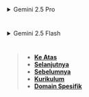 <details>
<summary>Gemini 2.5 Pro</summary>

</details>

#

<details>
<summary>Gemini 2.5 Flash</summary>

# **LEVEL 2: STRING LIBRARY FUNCTIONS**

Bagian ini kita akan mendalami fungsi-fungsi bawaan yang disediakan oleh pustaka `string` di Lua. Fungsi-fungsi ini sangat kuat dan sering digunakan untuk memanipulasi string. Pustaka `string` di Lua menyediakan banyak fungsi yang berguna untuk berbagai operasi pada string. Fungsi-fungsi ini adalah bagian dari standar Lua dan sangat penting untuk dikuasai.

### **2.1 Basic String Functions**

Bagian ini mencakup fungsi-fungsi string yang paling sering digunakan untuk manipulasi dasar seperti mendapatkan panjang, memotong, mengubah huruf, dan lainnya.

- `string.len()` vs length operator

  Kita sudah membahas ini sedikit di Level 1.3, tetapi mari kita perdalam. Baik operator panjang (`#`) maupun `string.len()` digunakan untuk mendapatkan panjang sebuah string.

  - **`string.len(s)`**: Fungsi ini mengembalikan panjang (jumlah byte) dari string `s`.

    - **Sintaks Dasar**: `string.len(myString)`
    - **Contoh Kode**:
      ```lua
      local teks = "Lua Programming"
      local panjang = string.len(teks)
      print("Panjang string dengan string.len():", panjang)
      -- Output: Panjang string dengan string.len(): 15
      ```
      - **Penjelasan per Sintaksis**:
        - `string.len(teks)`: Memanggil fungsi `len` dari pustaka `string` dengan `teks` sebagai argumen. Fungsi ini mengembalikan jumlah byte dalam string `teks`.

  - **Operator Panjang (`#s`)**: Operator ini juga mengembalikan panjang (jumlah byte) dari string `s`. Ini adalah cara yang lebih ringkas dan seringkali disukai di kalangan pengembang Lua.

    - **Sintaks Dasar**: `#myString`
    - **Contoh Kode**:
      ```lua
      local kalimat = "Belajar Lua itu asyik!"
      local panjang_kalimat = #kalimat
      print("Panjang string dengan #:", panjang_kalimat)
      -- Output: Panjang string dengan #: 22
      ```
      - **Penjelasan per Sintaksis**:
        - `#kalimat`: Operator `#` diterapkan langsung pada variabel `kalimat` untuk mendapatkan jumlah byte dalam string tersebut.

  - **Perbedaan dan Pertimbangan**:

    - Secara fungsional, keduanya melakukan hal yang sama untuk string ASCII standar.
    - Operator `#` lebih ringkas dan sering digunakan secara idiomatik di Lua.
    - Untuk string yang mengandung karakter Unicode (misalnya, `你好世界`), keduanya akan mengembalikan jumlah _byte_, bukan jumlah karakter visual. Jika Anda membutuhkan jumlah karakter visual untuk string UTF-8, Anda akan menggunakan `utf8.len()` (dibahas di Level 5).

  - **Sumber Terverifikasi**: Programming in Lua Chapter 21, Lua 5.4 Reference Manual Section 3.4.6.

- `string.sub()` dengan positive/negative indices

  Fungsi `string.sub()` digunakan untuk mengekstrak (mendapatkan sub-bagian dari) sebuah string. Anda dapat menentukan posisi awal dan akhir sub-string yang ingin Anda ambil.

  - **Terminologi**:
    - **Sub-string**: Bagian dari string yang lebih besar.
    - **Indeks (Index)**: Posisi karakter dalam string. Di Lua, string diindeks mulai dari 1 (karakter pertama).
  - **Sintaks Dasar**: `string.sub(s, i [, j])`

    - `s`: String asli tempat Anda ingin mengekstrak sub-string.
    - `i`: Indeks awal sub-string.
    - `j` (opsional): Indeks akhir sub-string. Jika dihilangkan, sub-string akan diambil sampai akhir string `s`.

  - **Penggunaan Indeks Positif**: Indeks dihitung dari awal string, dimulai dari 1.

    - **Contoh Kode**:

      ```lua
      local kata = "Programming"

      local bagian1 = string.sub(kata, 1, 4)
      -- Ambil dari indeks 1 (P) sampai indeks 4 (g)
      print("string.sub(kata, 1, 4):", bagian1)
      -- Output: string.sub(kata, 1, 4): Prog

      local bagian2 = string.sub(kata, 5, 7)
      -- Ambil dari indeks 5 (r) sampai indeks 7 (a)
      print("string.sub(kata, 5, 7):", bagian2)
      -- Output: string.sub(kata, 5, 7): ram

      local bagian3 = string.sub(kata, 8)
      -- Ambil dari indeks 8 (m) sampai akhir string
      print("string.sub(kata, 8):", bagian3)
      -- Output: string.sub(kata, 8): ming

      local bagian4 = string.sub(kata, 1, #kata)
      -- Ambil seluruh string (dari awal sampai akhir)
      print("string.sub(kata, 1, #kata):", bagian4)
      -- Output: string.sub(kata, 1, #kata): Programming
      ```

      - **Penjelasan per Sintaksis**:
        - `string.sub(kata, 1, 4)`: Memanggil `string.sub` pada string `kata`. Argumen `1` adalah indeks awal (karakter pertama), dan `4` adalah indeks akhir (karakter keempat). Ini mengembalikan sub-string dari karakter ke-1 hingga ke-4.
        - `string.sub(kata, 5, 7)`: Mengembalikan sub-string dari karakter ke-5 hingga ke-7.
        - `string.sub(kata, 8)`: Jika argumen ketiga (`j`) dihilangkan, `string.sub` akan mengekstrak sub-string mulai dari indeks `i` hingga akhir string.
        - `string.sub(kata, 1, #kata)`: Ini adalah cara untuk mengekstrak seluruh string, dari indeks pertama hingga indeks terakhir (yang didapatkan dengan `#kata`).

  - **Penggunaan Indeks Negatif**: Indeks dihitung dari akhir string.

    - `-1` adalah karakter terakhir.
    - `-2` adalah karakter kedua terakhir, dan seterusnya.
    - **Contoh Kode**:

      ```lua
      local alamat = "jakarta@example.com"

      local domain = string.sub(alamat, -11)
      -- Ambil dari indeks -11 (karakter ke-11 dari belakang, yaitu 'e') sampai akhir.
      print("Domain:", domain)
      -- Output: Domain: example.com

      local ekstensi = string.sub(alamat, -3)
      -- Ambil dari indeks -3 (karakter ke-3 dari belakang, yaitu 'c') sampai akhir.
      print("Ekstensi:", ekstensi)
      -- Output: Ekstensi: com

      local username = string.sub(alamat, 1, -13)
      -- Ambil dari indeks 1 sampai indeks -13 (karakter ke-13 dari belakang, yaitu 'a')
      print("Username:", username)
      -- Output: Username: jakarta
      ```

      - **Penjelasan per Sintaksis**:
        - `string.sub(alamat, -11)`: Menggunakan indeks negatif. `string.sub` akan mulai menghitung dari akhir string. `-11` berarti karakter ke-11 dari belakang. Karena argumen ketiga dihilangkan, string diambil hingga akhir.
        - `string.sub(alamat, -3)`: Mengambil 3 karakter terakhir dari string.
        - `string.sub(alamat, 1, -13)`: Mengambil dari indeks 1 hingga karakter ke-13 dari belakang.

  - **Penting**: Jika `i` lebih besar dari `j` (atau `j` tidak ada dan `i` lebih besar dari panjang string), `string.sub` akan mengembalikan string kosong `""`.
  - **Sumber Terverifikasi**: Programming in Lua Chapter 21, Lua 5.4 Reference Manual Section 6.4.

- `string.upper()`, `string.lower()`

  Fungsi-fungsi ini digunakan untuk mengubah huruf dalam sebuah string menjadi huruf kapital (huruf besar) atau huruf kecil.

  - **`string.upper(s)`**: Mengembalikan salinan string `s` di mana semua huruf kecil diubah menjadi huruf besar.

    - **Sintaks Dasar**: `string.upper(myString)`
    - **Contoh Kode**:
      ```lua
      local teks_asli = "halo dunia LUA!"
      local teks_upper = string.upper(teks_asli)
      print("string.upper():", teks_upper)
      -- Output: string.upper(): HALO DUNIA LUA!
      ```
      - **Penjelasan per Sintaksis**:
        - `string.upper(teks_asli)`: Mengambil string `teks_asli` dan mengembalikan versi baru dari string tersebut di mana semua huruf kecil telah dikonversi menjadi huruf besar.

  - **`string.lower(s)`**: Mengembalikan salinan string `s` di mana semua huruf besar diubah menjadi huruf kecil.

    - **Sintaks Dasar**: `string.lower(myString)`
    - **Contoh Kode**:
      ```lua
      local teks_campur = "Lua Adalah HEBAT!"
      local teks_lower = string.lower(teks_campur)
      print("string.lower():", teks_lower)
      -- Output: string.lower(): lua adalah hebat!
      ```
      - **Penjelasan per Sintaksis**:
        - `string.lower(teks_campur)`: Mengambil string `teks_campur` dan mengembalikan versi baru dari string tersebut di mana semua huruf besar telah dikonversi menjadi huruf kecil.

  - **Penting**: Fungsi-fungsi ini hanya memengaruhi karakter alfabet dasar (A-Z, a-z). Untuk penanganan kasus yang lebih kompleks dengan karakter Unicode, Anda perlu menggunakan pustaka `utf8` (dibahas di Level 5).
  - **Sumber Terverifikasi**: Programming in Lua Chapter 21, Lua 5.4 Reference Manual Section 6.4.

- `string.reverse()`

  Fungsi ini digunakan untuk membalik urutan karakter dalam sebuah string.

  - **Sintaks Dasar**: `string.reverse(s)`
    - `s`: String yang ingin Anda balik.
  - **Contoh Kode**:

    ```lua
    local kata_asli = "madam"
    local kata_balik = string.reverse(kata_asli)
    print("Asli:", kata_asli)
    print("Dibalik:", kata_balik)
    -- Output:
    -- Asli: madam
    -- Dibalik: madam (ini palindrom!)

    local pesan_rahasia = "esrever siht daer"
    local pesan_terbaca = string.reverse(pesan_rahasia)
    print("Pesan Rahasia:", pesan_rahasia)
    print("Pesan Terbaca:", pesan_terbaca)
    -- Output:
    -- Pesan Rahasia: esrever siht daer
    -- Pesan Terbaca: read this reverse
    ```

    - **Penjelasan per Sintaksis**:
      - `string.reverse(kata_asli)`: Mengambil string `kata_asli` dan mengembalikan string baru dengan urutan karakter yang terbalik.
      - `string.reverse(pesan_rahasia)`: Mengambil string `pesan_rahasia` dan mengembalikan string baru yang merupakan kebalikannya.

  - **Penting**: Seperti `string.len()`, `string.reverse()` juga beroperasi pada _byte_, bukan karakter Unicode. Membalik string Unicode dengan `string.reverse()` dapat menghasilkan karakter yang rusak jika karakter tersebut terdiri dari beberapa byte.
  - **Sumber Terverifikasi**: Lua 5.4 Reference Manual Section 6.4.

- `string.rep()` untuk repetition

  Fungsi `string.rep()` digunakan untuk mengulang sebuah string sejumlah kali yang ditentukan. Ini sangat berguna untuk membuat garis pemisah, mengisi string dengan karakter tertentu, atau membuat pola berulang.

  - **Terminologi**:
    - **Repetition (Pengulangan)**: Tindakan mengulang suatu string beberapa kali.
  - **Sintaks Dasar**: `string.rep(s, n [, sep])`

    - `s`: String yang ingin diulang.
    - `n`: Jumlah kali string `s` akan diulang. Harus berupa angka non-negatif.
    - `sep` (opsional): String pemisah yang akan disisipkan di antara setiap pengulangan `s`. Jika dihilangkan, tidak ada pemisah.

  - **Contoh Kode**:

    ```lua
    local garis_pemisah = string.rep("-", 20)
    -- Ulangi string "-" sebanyak 20 kali.
    print("Garis Pemisah:", garis_pemisah)
    -- Output: Garis Pemisah: --------------------

    local bintang_ulang = string.rep("* ", 5)
    -- Ulangi string "* " sebanyak 5 kali.
    print("Bintang Ulang:", bintang_ulang)
    -- Output: Bintang Ulang: * * * * * local daftar_item = string.rep("Item", 3, ", ")
    -- Ulangi string "Item" sebanyak 3 kali, dengan ", " sebagai pemisah.
    print("Daftar Item:", daftar_item)
    -- Output: Daftar Item: Item, Item, Item

    local kosong = string.rep("X", 0)
    -- Mengulang 0 kali menghasilkan string kosong.
    print("Kosong:", kosong)
    -- Output: Kosong:
    ```

    - **Penjelasan per Sintaksis**:
      - `string.rep("-", 20)`: Mengulang string literal `"-"` sebanyak 20 kali. Tidak ada pemisah yang ditentukan.
      - `string.rep("* ", 5)`: Mengulang string literal `"* "` (dengan spasi di akhir) sebanyak 5 kali.
      - `string.rep("Item", 3, ", ")`: Mengulang string `"Item"` sebanyak 3 kali, dan di antara setiap pengulangan, menyisipkan string pemisah `", "`.

  - **Sumber Terverifikasi**: Programming in Lua Chapter 21, Lua 5.4 Reference Manual Section 6.4.

- `string.char()` dan `string.byte()`

  Fungsi-fungsi ini adalah kebalikan satu sama lain:

  - `string.char()` mengkonversi angka (kode numerik) menjadi karakter.
  - `string.byte()` mengkonversi karakter menjadi angka (kode numeriknya).

  Fungsi-fungsi ini beroperasi pada nilai byte. Untuk karakter ASCII, ini sesuai dengan nilai ASCII-nya.

  - **`string.char(n1, n2, ...)`**: Mengembalikan string yang dibuat dari satu atau lebih kode karakter (angka) yang diberikan. Setiap angka harus dalam rentang 0-255 (untuk representasi byte tunggal).

    - **Sintaks Dasar**: `string.char(number1, number2, ...)`
    - **Contoh Kode**:

      ```lua
      local huruf_a = string.char(97)
      -- 97 adalah kode ASCII untuk 'a'
      print("string.char(97):", huruf_a)
      -- Output: string.char(97): a

      local kata_halo = string.char(72, 97, 108, 111)
      -- 72='H', 97='a', 108='l', 111='o'
      print("string.char(72, 97, 108, 111):", kata_halo)
      -- Output: string.char(72, 97, 108, 111): Halo

      local smiley = string.char(9786) -- Ini akan menghasilkan karakter yang berbeda tergantung pada encoding terminal
      -- Untuk Unicode, ini lebih kompleks. Lua 5.3+ memiliki utf8.char().
      -- Karakter Unicode membutuhkan lebih dari satu byte untuk representasi UTF-8.
      -- Contoh karakter 😃 (U+1F603) membutuhkan 4 byte dalam UTF-8.
      -- string.char() hanya bekerja untuk byte tunggal (0-255).
      ```

      - **Penjelasan per Sintaksis**:
        - `string.char(97)`: Mengkonversi nilai numerik `97` (kode ASCII untuk 'a') menjadi karakter yang sesuai.
        - `string.char(72, 97, 108, 111)`: Mengkonversi serangkaian nilai numerik menjadi karakter yang sesuai dan menggabungkannya menjadi satu string.

  - **`string.byte(s [, i [, j]])`**: Mengembalikan kode numerik (nilai byte) dari karakter-karakter dalam string `s`.

    - `s`: String sumber.
    - `i` (opsional): Indeks awal. Defaultnya 1.
    - `j` (opsional): Indeks akhir. Defaultnya `i` (hanya mengembalikan satu byte).
    - **Sintaks Dasar**: `string.byte(myString, startIndex, endIndex)`
    - **Contoh Kode**:

      ```lua
      local karakter = "X"
      local kode_x = string.byte(karakter)
      print("string.byte(\"X\"): ", kode_x)
      -- Output: string.byte("X"):  88

      local kata_test = "TEST"
      local kode_t, kode_e, kode_s, kode_t2 = string.byte(kata_test, 1, 4)
      -- Mengembalikan beberapa nilai yang bisa disimpan di beberapa variabel.
      print("Kode 'T':", kode_t, "Kode 'E':", kode_e, "Kode 'S':", kode_s, "Kode 'T2':", kode_t2)
      -- Output: Kode 'T': 84  Kode 'E': 69  Kode 'S': 83  Kode 'T2': 84

      local kalimat_lengkap = "Hello"
      for i = 1, #kalimat_lengkap do
          io.write(string.byte(kalimat_lengkap, i), " ")
      end
      print() -- Baris baru
      -- Output: 72 101 108 108 111
      ```

      - **Penjelasan per Sintaksis**:
        - `string.byte(karakter)`: Mengambil string `karakter` dan mengembalikan kode ASCII (nilai byte) dari karakter pertamanya.
        - `string.byte(kata_test, 1, 4)`: Mengambil string `kata_test` dan mengembalikan kode ASCII dari setiap karakter dari indeks 1 hingga 4. Fungsi ini dapat mengembalikan beberapa nilai sekaligus.
        - `for i = 1, #kalimat_lengkap do ... end`: Sebuah loop yang berjalan dari indeks 1 hingga panjang string `kalimat_lengkap`.
        - `io.write(string.byte(kalimat_lengkap, i), " ")`: Di setiap iterasi, ini mengambil kode byte dari karakter pada indeks `i` dalam `kalimat_lengkap` dan mencetaknya ke konsol, diikuti dengan spasi. `io.write` digunakan untuk mencetak tanpa menambahkan baris baru otomatis seperti `print`.

  - **Penting (Unicode/UTF-8)**: Seperti yang disebutkan, `string.char()` dan `string.byte()` beroperasi pada byte tunggal. Untuk menangani karakter Unicode yang mungkin terdiri dari beberapa byte dalam pengodean UTF-8, Anda harus menggunakan fungsi-fungsi dari pustaka `utf8` yang diperkenalkan di Lua 5.3+ (misalnya `utf8.char()` dan `utf8.codepoint()`). Ini akan dibahas lebih lanjut di Level 5.
  - **Sumber Terverifikasi**: Programming in Lua Chapter 21, Lua 5.4 Reference Manual Section 6.4.

---

Ini adalah akhir dari pembahasan **LEVEL 2.1: Basic String Functions**. Anda telah belajar tentang `string.len()`, `string.sub()`, `string.upper()`, `string.lower()`, `string.rep()`, serta `string.char()` dan `string.byte()`. Pahami dengan baik cara kerja indeks positif dan negatif pada `string.sub()`, serta implikasi pada karakter multi-byte untuk `string.len()`, `string.reverse()`, `string.char()`, dan `string.byte()`.

### **2.2 String Search Functions**

Bagian ini akan membahas fungsi-fungsi penting untuk mencari sub-string, menemukan posisi, dan bekerja dengan pola di dalam string.

- `string.find()`: Basic usage and boolean flag `plain`

  Fungsi `string.find()` digunakan untuk mencari kemunculan pertama (atau pertama dari pola) sebuah sub-string di dalam string lain. Fungsi ini sangat serbaguna karena juga mendukung _Lua Patterns_ (pola khusus Lua, bukan _regular expressions_ penuh seperti di bahasa lain) yang akan dibahas lebih lanjut di Level 3.

  - **Sintaks Dasar**: `string.find(s, pattern [, init [, plain]])`

    - `s`: String tempat pencarian akan dilakukan.
    - `pattern`: String yang ingin dicari, atau pola Lua yang ingin dicocokkan.
    - `init` (opsional): Indeks di mana pencarian dimulai. Defaultnya 1. Bisa negatif (dihitung dari akhir string).
    - `plain` (opsional): Sebuah nilai boolean (`true` atau `false`). Jika `true`, `pattern` akan diperlakukan sebagai string literal biasa, dan semua karakter khusus pola akan diabaikan. Defaultnya `false`.

  - **Return Values**:

    - Jika ditemukan: Mengembalikan dua nilai: indeks awal kemunculan pola, dan indeks akhir kemunculan pola.
    - Jika tidak ditemukan: Mengembalikan `nil`.

  - **Pencarian Dasar (tanpa pola khusus)**:

    - **Contoh Kode**:

      ```lua
      local kalimat = "Belajar pemrograman Lua itu menyenangkan."

      -- Mencari sub-string "Lua"
      local awal, akhir = string.find(kalimat, "Lua")
      print("Posisi 'Lua':", awal, akhir)
      -- Output: Posisi 'Lua': 19  21 (karena 'L' di indeks 19, 'a' di indeks 21)

      -- Mencari sub-string yang tidak ada
      local awal_tidak_ada, akhir_tidak_ada = string.find(kalimat, "Python")
      print("Posisi 'Python':", awal_tidak_ada, akhir_tidak_ada)
      -- Output: Posisi 'Python': nil  nil

      -- Mencari dengan startIndex (init)
      local awal_lagi, akhir_lagi = string.find(kalimat, "menyenangkan", 20)
      -- Mulai pencarian dari indeks 20
      print("Posisi 'menyenangkan' dari indeks 20:", awal_lagi, akhir_lagi)
      -- Output: Posisi 'menyenangkan' dari indeks 20: 27  38
      ```

      - **Penjelasan per Sintaksis**:
        - `string.find(kalimat, "Lua")`: Memanggil `string.find` pada string `kalimat` untuk mencari string `"Lua"`. Mengembalikan dua nilai: indeks awal (`awal`) dan indeks akhir (`akhir`) dari kemunculan pertama.
        - `string.find(kalimat, "Python")`: Mencari `"Python"`. Karena tidak ditemukan, `string.find` mengembalikan `nil` untuk kedua nilai.
        - `string.find(kalimat, "menyenangkan", 20)`: Pencarian dimulai dari indeks ke-20 dari `kalimat`. Ini berguna jika Anda tahu sub-string mungkin muncul lebih dari sekali dan Anda ingin menemukan kemunculan berikutnya.

  - **Menggunakan `plain` flag**:
    Ketika `plain` diatur ke `true`, `string.find()` akan memperlakukan `pattern` sebagai string literal, mengabaikan semua karakter khusus pola. Ini penting jika Anda mencari string yang secara kebetulan mengandung karakter khusus pola (misalnya `.` atau `*`).

    - **Contoh Kode**:

      ```lua
      local alamat_file = "dokumen.txt"

      -- Tanpa plain flag (ini akan memperlakukan '.' sebagai karakter khusus pola)
      local a1, e1 = string.find(alamat_file, ".txt")
      print("Find '.txt' (tanpa plain):", a1, e1)
      -- Output: Find '.txt' (tanpa plain): 1  7
      -- Mengapa 1? Karena '.' di pola berarti 'cocokkan karakter apapun'.
      -- Jadi, '.txt' cocok dengan "dokumen" (karakter apapun) + "txt".

      -- Dengan plain flag
      local a2, e2 = string.find(alamat_file, ".txt", 1, true)
      print("Find '.txt' (dengan plain):", a2, e2)
      -- Output: Find '.txt' (dengan plain): 8  11 (posisi 'd' dari '.txt' asli)
      -- 'd' dari 'dokumen' ada di indeks 1.
      -- '.' ada di indeks 8.
      ```

      - **Penjelasan per Sintaksis**:
        - `string.find(alamat_file, ".txt")`: Karena `plain` diatur ke default (`false`), `.` dalam pola `".txt"` diperlakukan sebagai karakter khusus yang berarti "cocokkan karakter apapun". Jadi, pola ini cocok dengan `"dokumen"` di awal string, dan hasilnya adalah indeks 1 dan 7.
        - `string.find(alamat_file, ".txt", 1, true)`: Dengan `true` sebagai argumen keempat (`plain`), `.` diperlakukan sebagai karakter titik literal. Jadi, `string.find` mencari urutan karakter `.txt` secara harfiah. Output `8 11` menunjukkan bahwa ia ditemukan pada indeks 8 (yaitu, karakter titik setelah "dokumen").

  - **Sumber Terverifikasi**: Programming in Lua Chapter 21, Lua 5.4 Reference Manual Section 6.4.

- `string.match()`: Extracting captured substrings

  Fungsi `string.match()` digunakan untuk mencari pola dalam string dan mengembalikan bagian string yang cocok dengan pola tersebut. Berbeda dengan `string.find()` yang mengembalikan indeks, `string.match()` mengembalikan string yang cocok.

  - **Sintaks Dasar**: `string.match(s, pattern [, init])`

    - `s`: String tempat pencarian akan dilakukan.
    - `pattern`: Pola Lua yang ingin dicocokkan (karakter khusus pola akan aktif secara default).
    - `init` (opsional): Indeks di mana pencarian dimulai. Defaultnya 1.

  - **Return Values**:

    - Jika ditemukan: Mengembalikan string yang cocok dengan pola. Jika pola memiliki _captures_ (bagian pola yang ingin "ditangkap"), maka `string.match()` akan mengembalikan nilai-nilai yang ditangkap tersebut.
    - Jika tidak ditemukan: Mengembalikan `nil`.

  - **Pencarian Pola Sederhana**:

    - **Contoh Kode**:

      ```lua
      local email = "user@example.com"

      local domain = string.match(email, "@(%a+%.%a+)")
      -- Mencari pola: '@' diikuti oleh satu atau lebih huruf (%a+),
      -- kemudian '.' (titik di-escape dengan %) diikuti satu atau lebih huruf.
      -- Bagian dalam kurung '()' adalah capture.
      print("Domain:", domain)
      -- Output: Domain: example.com

      local angka_saja = string.match("Harga: 12345", "%d+")
      -- Mencari satu atau lebih digit (%d+)
      print("Angka saja:", angka_saja)
      -- Output: Angka saja: 12345

      local tidak_ada = string.match("Ini tidak ada angka", "%d+")
      print("Tidak ada angka:", tidak_ada)
      -- Output: Tidak ada angka: nil
      ```

      - **Penjelasan per Sintaksis**:
        - `string.match(email, "@(%a+%.%a+)")`:
          - `@`: Mencocokkan karakter literal '@'.
          - `(` dan `)`: Ini adalah _capture_. Apapun yang cocok di dalam kurung ini akan dikembalikan oleh `string.match`.
          - `%a+`: Mencocokkan satu atau lebih (`+`) karakter alfabet (`%a`). Ini akan cocok dengan "example".
          - `%.`: Mencocokkan karakter titik literal. Karena `.` adalah karakter khusus pola, ia perlu di-_escape_ dengan `%`.
          - `%a+`: Mencocokkan satu atau lebih karakter alfabet lagi. Ini akan cocok dengan "com".
          - Jadi, pola ini mencari `@` diikuti oleh satu atau lebih huruf, titik, dan satu atau lebih huruf. Bagian yang ditangkap adalah `example.com`.
        - `string.match("Harga: 12345", "%d+")`:
          - `%d+`: Mencocokkan satu atau lebih (`+`) digit (`%d`). Ini akan cocok dengan "12345".

  - **Captures (Penangkapan)**:
    Bagian terpenting dari `string.match()` adalah kemampuannya untuk "menangkap" bagian-bagian dari pola yang cocok. Ini dilakukan dengan menempatkan bagian pola dalam tanda kurung `()`. `string.match()` akan mengembalikan nilai-nilai yang ditangkap ini.

    - **Contoh Kode dengan Multiple Captures**:
      ```lua
      local nama_lengkap = "Budi Hartono"
      local depan, belakang = string.match(nama_lengkap, "(%a+)%s+(%a+)")
      -- Pola: satu atau lebih huruf (%a+), diikuti satu atau lebih spasi (%s+),
      -- diikuti satu atau lebih huruf (%a+).
      -- Dua pasang kurung '()' berarti dua capture.
      print("Nama Depan:", depan)
      print("Nama Belakang:", belakang)
      -- Output:
      -- Nama Depan: Budi
      -- Nama Belakang: Hartono
      ```
      - **Penjelasan per Sintaksis**:
        - `"(%a+)%s+(%a+)"`:
          - `(%a+)`: Capture pertama. Mencocokkan satu atau lebih huruf (akan menangkap "Budi").
          - `%s+`: Mencocokkan satu atau lebih karakter spasi. Ini tidak ditangkap.
          - `(%a+)`: Capture kedua. Mencocokkan satu atau lebih huruf (akan menangkap "Hartono").
        - `local depan, belakang = ...`: Nilai yang ditangkap oleh kurung pertama (`Budi`) akan ditugaskan ke variabel `depan`, dan nilai yang ditangkap oleh kurung kedua (`Hartono`) akan ditugaskan ke variabel `belakang`.

  - **Sumber Terverifikasi**: Programming in Lua Chapter 20, Lua 5.4 Reference Manual Section 6.4.

- `string.find()` vs `string.match()` Use Cases

  Meskipun keduanya mencari pola, `string.find()` dan `string.match()` memiliki tujuan yang berbeda:

  - **`string.find()`**:

    - **Tujuan**: Menemukan **lokasi** (indeks awal dan akhir) kemunculan pertama dari pola atau sub-string.
    - **Kapan Digunakan**:
      - Ketika Anda hanya perlu tahu apakah suatu string mengandung pola tertentu dan di mana posisinya.
      - Ketika Anda ingin mencari string literal yang mungkin mengandung karakter khusus pola (dengan `plain=true`).
      - Sebagai langkah awal sebelum memanipulasi string di posisi tersebut.
    - **Analogi**: "Di mana kunci mobil saya?"

  - **`string.match()`**:

    - **Tujuan**: Mengekstrak **konten** (string yang cocok atau bagian yang ditangkap) dari string berdasarkan pola.
    - **Kapan Digunakan**:
      - Ketika Anda ingin mendapatkan bagian spesifik dari sebuah string (misalnya, nama pengguna dari email, angka dari teks, dll.).
      - Ketika Anda ingin memvalidasi format string dan pada saat yang sama mengambil bagian-bagiannya.
      - Untuk _parsing_ atau memecah string menjadi komponen-komponennya.
    - **Analogi**: "Ambilkan saya kunci mobil!" (dan Anda mendapatkan kunci itu sendiri).

  - **Contoh Kode Perbandingan**:

    ```lua
    local teks_data = "ID: ABC-1234, Name: Alice"

    -- Menggunakan string.find()
    local start_id, end_id = string.find(teks_data, "ABC%-%d+")
    if start_id then
        print("ID ditemukan di posisi:", start_id, end_id)
        -- Output: ID ditemukan di posisi: 5  13
        -- string.sub untuk mendapatkan nilainya
        print("Nilai ID (dengan sub):", string.sub(teks_data, start_id, end_id))
        -- Output: Nilai ID (dengan sub): ABC-1234
    else
        print("ID tidak ditemukan.")
    end

    print("--------------------")

    -- Menggunakan string.match()
    local id_value = string.match(teks_data, "ID: (%a+%-?%d+)")
    if id_value then
        print("Nilai ID (dengan match):", id_value)
        -- Output: Nilai ID (dengan match): ABC-1234
    else
        print("ID tidak ditemukan.")
    end
    ```

    - **Penjelasan per Sintaksis**:
      - **string.find()**:
        - `string.find(teks_data, "ABC%-%d+")`: Mencari pola `ABC` diikuti oleh `-` (di-_escape_) dan satu atau lebih digit (`%d+`). Jika ditemukan, ia mengembalikan indeks awal dan akhir kecocokan.
        - `string.sub(teks_data, start_id, end_id)`: Setelah mendapatkan indeks dari `string.find`, kita menggunakan `string.sub` untuk mengekstrak string yang cocok.
      - **string.match()**:
        - `string.match(teks_data, "ID: (%a+%-?%d+)")`: Mencari string literal "ID: ", diikuti oleh sebuah _capture_ `(%a+%-?%d+)`.
          - `(%a+)`: Mencocokkan satu atau lebih huruf (menangkap "ABC").
          - `%-?`: Mencocokkan karakter `-` nol atau satu kali (di-_escape_).
          - `%d+`: Mencocokkan satu atau lebih digit (menangkap "1234").
        - `string.match` langsung mengembalikan nilai yang ditangkap ("ABC-1234"), tanpa perlu langkah `string.sub` terpisah.

  - **Sumber Terverifikasi**: Lua 5.4 Reference Manual Section 6.4 (lihat dokumentasi untuk `string.find` dan `string.match`).

- `string.gmatch()`: Iterating over all matches

  Fungsi `string.gmatch()` adalah iterator yang kuat. Ini digunakan untuk mencari semua kemunculan pola dalam sebuah string dan memungkinkan Anda untuk mengulanginya satu per satu. Ini sangat berbeda dari `string.find()` atau `string.match()` yang hanya mengembalikan kemunculan pertama.

  - **Sintaks Dasar**: `string.gmatch(s, pattern)`

    - `s`: String tempat pencarian akan dilakukan.
    - `pattern`: Pola Lua yang ingin dicocokkan.

  - **Return Values**:

    - `string.gmatch()` tidak mengembalikan string atau indeks secara langsung. Sebaliknya, ia mengembalikan **iterator function**. Anda menggunakan fungsi ini dalam loop `for...in` untuk mendapatkan setiap kecocokan atau capture secara berurutan.

  - **Contoh Kode**:

    ```lua
    local kalimat_angka = "Angka: 10, nilai: 20, total: 300."

    -- Mengambil semua angka dari string
    for angka in string.gmatch(kalimat_angka, "%d+") do
        print("Ditemukan angka:", angka)
    end
    -- Output:
    -- Ditemukan angka: 10
    -- Ditemukan angka: 20
    -- Ditemukan angka: 300

    print("--------------------")

    local log_entries = "ERROR: file not found. WARNING: disk full. INFO: operation complete."
    -- Mengambil semua jenis pesan (ERROR, WARNING, INFO) dan pesannya
    for tipe, pesan in string.gmatch(log_entries, "(%u+):%s*(.-)%.") do
        print("Tipe:", tipe, "Pesan:", pesan)
    end
    -- Output:
    -- Tipe: ERROR  Pesan: file not found
    -- Tipe: WARNING  Pesan: disk full
    -- Tipe: INFO  Pesan: operation complete
    ```

    - **Penjelasan per Sintaksis**:
      - `for angka in string.gmatch(kalimat_angka, "%d+") do ... end`:
        - `string.gmatch(kalimat_angka, "%d+")`: Memanggil `string.gmatch` untuk mencari pola satu atau lebih digit (`%d+`) dalam `kalimat_angka`. Ini mengembalikan sebuah _iterator_.
        - `for ... in ... do`: Ini adalah konstruksi loop generik di Lua. Setiap kali loop berjalan, _iterator_ yang dikembalikan oleh `string.gmatch` dipanggil, dan ia akan mengembalikan kecocokan berikutnya (dalam hal ini, string `angka` yang cocok dengan `%d+`). Loop berlanjut sampai tidak ada kecocokan lagi.
      - `for tipe, pesan in string.gmatch(log_entries, "(%u+):%s*(.-)%.") do ... end`:
        - `string.gmatch(log_entries, "(%u+):%s*(.-)%.")`: Ini adalah pola yang lebih kompleks dengan dua _capture_.
          - `(%u+)`: Capture pertama. Mencocokkan satu atau lebih huruf kapital (`%u`). Ini akan menangkap "ERROR", "WARNING", "INFO".
          - `:`: Mencocokkan karakter titik dua literal.
          - `%s*`: Mencocokkan nol atau lebih spasi (`%s`).
          - `(.-)`: Capture kedua. Ini adalah _non-greedy match_. `.` berarti karakter apapun, dan `-` berarti "nol atau lebih dari karakter sebelumnya, tapi sesedikit mungkin". Ini penting untuk mencegahnya mencocokkan terlalu banyak karakter sampai ke titik terakhir dari keseluruhan string. Ini akan menangkap teks pesan hingga titik pertama (`.`).
          - `%.`: Mencocokkan karakter titik literal (di-_escape_).
        - Di setiap iterasi loop, `string.gmatch` mengembalikan dua nilai yang ditangkap (tipe pesan dan teks pesan), yang kemudian ditugaskan ke variabel `tipe` dan `pesan`.

  - **Kapan Menggunakan `string.gmatch()`**:

    - Ketika Anda perlu memproses **semua** kemunculan pola dalam sebuah string.
    - Untuk _parsing_ data berulang dari log, teks terstruktur, dll.
    - Ini adalah cara yang paling efisien untuk mengulang semua kecocokan.

  - **Sumber Terverifikasi**: Programming in Lua Chapter 20, Lua 5.4 Reference Manual Section 6.4.

- `string.format()`: Formatted output (basics)

  Fungsi `string.format()` digunakan untuk membuat string yang diformat dengan cara yang terkontrol. Ini mirip dengan fungsi `printf` di C atau format string di Python. Anda memberikan string format dan nilai-nilai yang akan disisipkan ke dalamnya.

  - **Sintaks Dasar**: `string.format(formatstring, value1, value2, ...)`

    - `formatstring`: Sebuah string yang berisi teks dan spesifier format (placeholder) yang dimulai dengan `%`.
    - `value1, value2, ...`: Nilai-nilai yang akan disisipkan ke dalam string format.

  - **Spesifier Format Umum**:

    - `%s`: String (cocok untuk string, angka, boolean).
    - `%d`: Bilangan bulat desimal (integer).
    - `%f`: Bilangan pecahan (floating-point number).
    - `%.Xf`: Bilangan pecahan dengan X digit setelah koma.
    - `%x` / `%X`: Bilangan heksadesimal (huruf kecil/besar).
    - `%c`: Karakter (dari kode ASCII/numerik).
    - `%q`: String yang diberi kutip dan di-_escape_ dengan benar (berguna untuk output debug atau string yang bisa dibaca ulang oleh Lua).
    - `%%`: Karakter `%` literal.

  - **Contoh Kode**:

    ```lua
    local nama = "Alice"
    local usia = 30
    local tinggi_badan = 1.65

    local pesan1 = string.format("Nama: %s, Usia: %d tahun.", nama, usia)
    -- %s akan diganti dengan nilai 'nama'
    -- %d akan diganti dengan nilai 'usia' (sebagai integer)
    print(pesan1)
    -- Output: Nama: Alice, Usia: 30 tahun.

    local pesan2 = string.format("Tinggi badan: %.2f meter.", tinggi_badan)
    -- %.2f akan memformat tinggi_badan menjadi float dengan 2 desimal.
    print(pesan2)
    -- Output: Tinggi badan: 1.65 meter.

    local harga_item = 12.99
    local kuantitas = 3
    local total_biaya = harga_item * kuantitas
    local faktur = string.format("Item: %s, Harga: $%.2f, Qty: %d, Total: $%.2f",
                                  "Buku", harga_item, kuantitas, total_biaya)
    print(faktur)
    -- Output: Item: Buku, Harga: $12.99, Qty: 3, Total: $38.97

    local debug_string = "Ini 'string' dengan \"kutipan\"!"
    print(string.format("Debug: %q", debug_string))
    -- Output: Debug: "Ini 'string' dengan \"kutipan\"!"
    ```

    - **Penjelasan per Sintaksis**:
      - `string.format("Nama: %s, Usia: %d tahun.", nama, usia)`: String format berisi teks biasa dan _placeholder_.
        - `%s`: Diganti dengan nilai string dari variabel `nama`.
        - `%d`: Diganti dengan nilai integer dari variabel `usia`.
      - `string.format("Tinggi badan: %.2f meter.", tinggi_badan)`:
        - `%.2f`: Diganti dengan nilai float dari `tinggi_badan`, diformat dengan dua digit desimal setelah koma.
      - `string.format("Debug: %q", debug_string)`:
        - `%q`: Diganti dengan nilai string dari `debug_string`, di mana string tersebut akan diberi kutip ganda dan karakter-karakter khusus akan di-_escape_ secara otomatis. Ini sangat berguna untuk menghasilkan representasi string yang dapat dibaca ulang oleh Lua.

  - **Penggunaan `string.format()`**:

    - Membuat pesan log atau output yang rapi dan terstruktur.
    - Menyiapkan string untuk tampilan antarmuka pengguna.
    - Mengkonversi angka ke string dengan format tertentu.

  - **Sumber Terverifikasi**: Programming in Lua Chapter 20, Lua 5.4 Reference Manual Section 6.4.

---

Ini adalah akhir dari pembahasan **2.2: String Search Functions**. Anda sekarang sudah memahami `string.find()` untuk menemukan posisi, `string.match()` untuk mengekstrak kecocokan dan _captures_, `string.gmatch()` untuk mengulang semua kecocokan, dan `string.format()` untuk membuat string yang diformat. Fungsi-fungsi ini adalah tulang punggung dari banyak operasi manipulasi string di Lua.

### **2.3 String Manipulation and Transformation Functions**

Bagian ini membahas fungsi-fungsi penting yang memungkinkan Anda untuk mengubah atau memanipulasi string, seperti penggantian, penghapusan, dan pad string.

- `string.gsub()`: Global substitution with patterns and functions

  Fungsi `string.gsub()` adalah salah satu fungsi string paling kuat di Lua. Ini digunakan untuk mengganti semua (atau sejumlah) kemunculan pola tertentu dalam sebuah string dengan string pengganti, atau hasil dari sebuah fungsi.

  - **Sintaks Dasar**: `string.gsub(s, pattern, repl [, n])`

    - `s`: String asli yang akan dimanipulasi.
    - `pattern`: Pola Lua yang akan dicari (karakter khusus pola aktif secara default).
    - `repl`: Ini bisa berupa:
      - Sebuah **string**: Semua kemunculan pola akan diganti dengan string ini.
      - Sebuah **tabel**: Digunakan untuk pemetaan penggantian (akan dibahas lebih lanjut).
      - Sebuah **fungsi**: Fungsi ini akan dipanggil untuk setiap kecocokan, dan nilai kembaliannya akan digunakan sebagai string pengganti.
    - `n` (opsional): Jumlah maksimum penggantian yang akan dilakukan. Jika dihilangkan, semua kecocokan akan diganti.

  - **Return Values**:

    - Dua nilai: String baru setelah penggantian, dan jumlah total penggantian yang dilakukan.

  - **Penggantian dengan String Literal**:

    - **Contoh Kode**:

      ```lua
      local kalimat = "Ini adalah contoh kalimat. Ini adalah contoh."

      -- Ganti semua "contoh" dengan "teks"
      local kalimat_baru, jumlah_ganti = string.gsub(kalimat, "contoh", "teks")
      print("String baru:", kalimat_baru)
      print("Jumlah penggantian:", jumlah_ganti)
      -- Output:
      -- String baru: Ini adalah teks kalimat. Ini adalah teks.
      -- Jumlah penggantian: 2

      -- Hanya ganti kemunculan pertama
      local kalimat_pertama, jumlah_ganti_pertama = string.gsub(kalimat, "contoh", "teks", 1)
      print("Ganti pertama saja:", kalimat_pertama)
      print("Jumlah penggantian (pertama):", jumlah_ganti_pertama)
      -- Output:
      -- Ganti pertama saja: Ini adalah teks kalimat. Ini adalah contoh.
      -- Jumlah penggantian (pertama): 1
      ```

      - **Penjelasan per Sintaksis**:
        - `string.gsub(kalimat, "contoh", "teks")`: Mencari semua kemunculan string `"contoh"` dalam `kalimat` dan menggantinya dengan `"teks"`. Mengembalikan string yang dimodifikasi dan jumlah penggantian.
        - `string.gsub(kalimat, "contoh", "teks", 1)`: Parameter `1` membatasi penggantian hanya pada kemunculan pertama.

  - **Penggantian dengan Pola (Patterns)**:
    `string.gsub()` memanfaatkan _Lua Patterns_ dengan sangat efektif.

    - **Contoh Kode**:

      ```lua
      local teks_nomor = "telepon: 123-456-7890, hp: 987-654-3210"

      -- Ganti semua digit dengan '#'
      local sensor_nomor, _ = string.gsub(teks_nomor, "%d", "#")
      print("Nomor disensor:", sensor_nomor)
      -- Output: Nomor disensor: telepon: ###-###-####, hp: ###-###-####

      local url = "https://www.example.com/path/to/page.html"
      -- Ganti semua non-alphanumeric dengan '_'
      local url_bersih, _ = string.gsub(url, "[^%w_]", "_")
      -- [^%w_] berarti: karakter yang BUKAN (%^) word character (%w) dan BUKAN underscore (_)
      print("URL bersih:", url_bersih)
      -- Output: URL bersih: https___www_example_com_path_to_page_html
      ```

      - **Penjelasan per Sintaksis**:
        - `string.gsub(teks_nomor, "%d", "#")`: Menggunakan pola `%d` (setiap digit) untuk diganti dengan `#`.
        - `string.gsub(url, "[^%w_]", "_")`:
          - `[^%w_]`: Ini adalah sebuah _character class_ negasi.
            - `[` dan `]`: Mendefinisikan sebuah _character class_.
            - `^` di awal `[`: Mennegasi _character class_, artinya "cocokkan karakter APAPUN yang BUKAN karakter-karakter di dalam `[]`".
            - `%w`: Karakter _word_ (huruf, angka, atau underscore).
            - `_`: Karakter underscore literal.
          - Jadi, `[^%w_]` akan cocok dengan setiap karakter yang bukan huruf, angka, atau underscore, dan menggantinya dengan `_`.

  - **Penggantian dengan Fungsi (Transformasi Dinamis)**:
    Ini adalah fitur yang sangat canggih. Anda bisa memberikan fungsi sebagai argumen `repl`. Fungsi ini akan dipanggil untuk setiap kecocokan pola, dan apa pun yang dikembalikan oleh fungsi tersebut akan digunakan sebagai pengganti. Argumen yang diterima fungsi adalah bagian dari string yang cocok dengan pola, serta _captured values_ (jika ada).

    - **Contoh Kode**:

      ```lua
      local daftar_harga = "Apel ($1.50), Jeruk ($2.00), Mangga ($3.25)"

      -- Ubah harga menjadi format rupiah (dengan asumsi 1 USD = 15000 IDR)
      local daftar_rupiah, _ = string.gsub(daftar_harga, "%$(%d+%.%d+)", function(harga_usd_str)
          local harga_usd = tonumber(harga_usd_str)
          local harga_idr = harga_usd * 15000
          return string.format("Rp%.0f", harga_idr)
      end)
      print("Daftar Rupiah:", daftar_rupiah)
      -- Output: Daftar Rupiah: Apel (Rp22500), Jeruk (Rp30000), Mangga (Rp48750)

      print("--------------------")

      local teks_campur = "ini KECIL dan INI BESAR"
      -- Ubah setiap kata menjadi Title Case (huruf pertama kapital)
      local title_case_teks, _ = string.gsub(teks_campur, "(%a+)", function(word)
          return string.upper(string.sub(word, 1, 1)) .. string.lower(string.sub(word, 2))
      end)
      print("Title Case:", title_case_teks)
      -- Output: Title Case: Ini Kecil Dan Ini Besar
      ```

      - **Penjelasan per Sintaksis**:
        - **Contoh Harga ke Rupiah**:
          - Pola: `"%$(%d+%.%d+)"`:
            - `%$`: Mencocokkan karakter `$` literal (di-_escape_).
            - `(%d+%.%d+)`: Capture. Mencocokkan satu atau lebih digit, diikuti oleh titik (di-_escape_), diikuti oleh satu atau lebih digit. Ini akan menangkap string harga seperti "1.50".
          - Fungsi pengganti: `function(harga_usd_str)`
            - Fungsi ini menerima satu argumen: `harga_usd_str`, yang merupakan string yang ditangkap oleh pola `(%d+%.%d+)`.
            - `local harga_usd = tonumber(harga_usd_str)`: Mengkonversi string harga yang ditangkap menjadi angka.
            - `local harga_idr = harga_usd * 15000`: Melakukan perhitungan konversi.
            - `return string.format("Rp%.0f", harga_idr)`: Mengembalikan string baru yang akan digunakan sebagai pengganti, diformat sebagai Rupiah tanpa desimal.
        - **Contoh Title Case**:
          - Pola: `"(%a+)"`: Capture. Mencocokkan satu atau lebih huruf (`%a`). Ini akan menangkap setiap kata.
          - Fungsi pengganti: `function(word)`
            - Fungsi ini menerima satu argumen: `word`, yaitu kata yang cocok dengan pola.
            - `string.upper(string.sub(word, 1, 1))`: Mengambil huruf pertama dari kata (`string.sub(word, 1, 1)`) dan mengubahnya menjadi huruf kapital (`string.upper()`).
            - `string.lower(string.sub(word, 2))`: Mengambil sisa kata dari huruf kedua dan mengubahnya menjadi huruf kecil (`string.lower()`).
            - `..`: Menggabungkan huruf pertama yang dikapitalisasi dengan sisa kata yang dikecilkan.

  - **Sumber Terverifikasi**: Programming in Lua Chapter 20, Lua 5.4 Reference Manual Section 6.4.

- `string.format()`: Advanced formatting (padding, precision)

  Kita sudah membahas dasar `string.format()` di bagian 2.2. Sekarang mari kita lihat fitur format yang lebih canggih seperti _padding_ dan _precision_.

  - **Terminologi**:

    - **Padding**: Menambahkan spasi atau karakter lain ke sebuah string untuk mencapai lebar tertentu.
    - **Precision**: Menentukan jumlah digit setelah titik desimal untuk angka floating-point, atau jumlah karakter untuk string.

  - **Padding (`%w` atau `%0w`)**:

    - `%w`: Padding dengan spasi di sebelah kiri.
    - `%0w`: Padding dengan angka nol di sebelah kiri (khusus untuk angka).
    - `%-w`: Padding dengan spasi di sebelah kanan.
    - **Contoh Kode**:

      ```lua
      local kode_produk = 123
      local harga = 9.99

      -- Padding angka dengan spasi (lebar total 5 karakter)
      print(string.format("Kode: %5d", kode_produk))
      -- Output: Kode:   123 (3 spasi + 123)

      -- Padding angka dengan nol (lebar total 5 karakter)
      print(string.format("Kode: %05d", kode_produk))
      -- Output: Kode: 00123

      -- Padding string dengan spasi (lebar total 10 karakter, rata kanan)
      print(string.format("Nama: %10s", "Ali"))
      -- Output: Nama:        Ali

      -- Padding string dengan spasi (lebar total 10 karakter, rata kiri)
      print(string.format("Nama: %-10s", "Ali"))
      -- Output: Nama: Ali
      ```

      - **Penjelasan per Sintaksis**:
        - `%5d`: Mengformat bilangan bulat (`d`) agar memiliki lebar total 5 karakter. Jika bilangan lebih pendek dari 5, spasi akan ditambahkan di sebelah kiri.
        - `%05d`: Sama seperti `%5d`, tetapi menggunakan `0` sebagai karakter _padding_ di sebelah kiri untuk bilangan bulat.
        - `%10s`: Mengformat string (`s`) agar memiliki lebar total 10 karakter, dengan spasi ditambahkan di sebelah kiri untuk rata kanan.
        - `%-10s`: Mengformat string (`s`) agar memiliki lebar total 10 karakter, dengan spasi ditambahkan di sebelah kanan untuk rata kiri.

  - **Precision (`.p`)**:

    - Untuk `%f`: Menentukan jumlah digit setelah titik desimal.
    - Untuk `%s`: Menentukan jumlah maksimum karakter yang akan diambil dari string.
    - **Contoh Kode**:

      ```lua
      local nilai_pi = math.pi -- Nilai pi dari pustaka math

      -- Presisi float (2 desimal)
      print(string.format("Pi (2 desimal): %.2f", nilai_pi))
      -- Output: Pi (2 desimal): 3.14

      -- Presisi float (4 desimal)
      print(string.format("Pi (4 desimal): %.4f", nilai_pi))
      -- Output: Pi (4 desimal): 3.1416

      local kalimat_panjang = "Ini adalah kalimat yang sangat panjang."
      -- Memotong string ke 10 karakter pertama
      print(string.format("Potongan: %.10s", kalimat_panjang))
      -- Output: Potongan: Ini adala
      ```

      - **Penjelasan per Sintaksis**:
        - `%.2f`: Mengformat angka _floating-point_ (`f`) dengan presisi 2 digit setelah koma.
        - `%.4f`: Mengformat angka _floating-point_ (`f`) dengan presisi 4 digit setelah koma.
        - `%.10s`: Mengformat string (`s`) dengan presisi 10, yang berarti hanya 10 karakter pertama dari string yang akan digunakan.

  - **Menggabungkan Padding dan Precision**:
    Anda bisa menggabungkan lebar (padding) dan presisi.

    - **Sintaks**: `%[flags][width][.precision]type`
    - **Contoh Kode**:

      ```lua
      local data = {
          {nama = "Laptop", harga = 1200.50, stok = 10},
          {nama = "Keyboard", harga = 75.25, stok = 500},
          {nama = "Mouse", harga = 25.00, stok = 120}
      }

      print(string.format("%-15s %10s %5s", "Nama Produk", "Harga", "Stok"))
      print(string.rep("-", 33))
      for _, item in ipairs(data) do
          print(string.format("%-15s %10.2f %5d", item.nama, item.harga, item.stok))
      end
      -- Output:
      -- Nama Produk      Harga  Stok
      -- ---------------------------------
      -- Laptop           1200.50    10
      -- Keyboard           75.25   500
      -- Mouse              25.00   120
      ```

      - **Penjelasan per Sintaksis**:
        - `string.format("%-15s %10s %5s", "Nama Produk", "Harga", "Stok")`:
          - `%-15s`: String, lebar minimum 15 karakter, rata kiri.
          - `%10s`: String, lebar minimum 10 karakter, rata kanan.
          - `%5s`: String, lebar minimum 5 karakter, rata kanan.
        - `string.rep("-", 33)`: Mencetak garis pemisah sepanjang 33 karakter.
        - `for _, item in ipairs(data) do ... end`: Mengulang setiap elemen dalam tabel `data`. `ipairs` adalah iterator yang menghasilkan indeks dan nilai untuk elemen berurutan dalam tabel.
        - `string.format("%-15s %10.2f %5d", item.nama, item.harga, item.stok)`:
          - `%-15s`: Nama produk (string), lebar 15, rata kiri.
          - `%10.2f`: Harga (float), lebar 10, presisi 2 desimal, rata kanan.
          - `%5d`: Stok (integer), lebar 5, rata kanan.

  - **Sumber Terverifikasi**: Programming in Lua Chapter 20, Lua 5.4 Reference Manual Section 6.4.

- `string.gfind()` (Deprecated in 5.2+, replaced by `string.gmatch()`)

  `string.gfind()` adalah fungsi yang ada di Lua versi lama (sebelum 5.2). Fungsinya sama dengan `string.gmatch()`, yaitu untuk mengulang semua kemunculan pola. Namun, sejak Lua 5.2, `string.gmatch()` telah menggantikan `string.gfind()` dan merupakan cara yang disarankan untuk melakukan iterasi pola.

  - **Terminologi**:

    - **Deprecated**: Fitur yang masih ada dalam bahasa, tetapi tidak lagi direkomendasikan untuk digunakan di kode baru karena ada alternatif yang lebih baik atau karena akan dihapus di masa depan.

  - **Mengapa `string.gmatch()` Lebih Baik?**:
    `string.gmatch()` dirancang untuk menjadi lebih fleksibel dan efisien dalam konteks _iterators_ di Lua. Implementasinya lebih modern dan sesuai dengan filosofi Lua yang lebih baru.

  - **Kesimpulan**:
    **Jangan gunakan `string.string.gfind()` di kode baru Anda.** Selalu gunakan `string.gmatch()` untuk iterasi pola.

  - **Sumber Terverifikasi**: Lua 5.2 Release Notes (perubahan), Lua 5.4 Reference Manual (tidak lagi mencantumkan `string.gfind`).

---

Ini adalah akhir dari pembahasan **LEVEL 2.3: String Manipulation and Transformation Functions**. Anda telah belajar tentang `string.gsub()` yang sangat serbaguna untuk penggantian string (dengan string literal, pola, dan fungsi dinamis), serta penggunaan `string.format()` untuk output yang diformat dengan _padding_ dan _precision_. Anda juga memahami mengapa `string.gfind()` sebaiknya dihindari demi `string.gmatch()`.

#

Dengan selesainya Level 2, Anda kini memiliki pemahaman yang kuat tentang fungsi-fungsi inti yang disediakan oleh pustaka `string` di Lua. Ini adalah dasar yang sangat penting sebelum kita melangkah lebih jauh ke **LEVEL 3: LUA PATTERNS**. Bersiaplah, karena Lua Patterns adalah bagian yang paling menarik dan kuat dari manipulasi string di Lua!

</details>

#

> - **[Ke Atas](#)**
> - **[Selanjutnya][selanjutnya]**
> - **[Sebelumnya][sebelumnya]**
> - **[Kurikulum][kurikulum]**
> - **[Domain Spesifik][domain]**

[domain]: ../../../../../../README.md
[kurikulum]: ../../../../README.md
[sebelumnya]: ../bagian-1/README.md
[selanjutnya]: ../bagian-3/README.md

<!----------------------------------------------------->

[0]: ../README.md
[1]: ../
[2]: ../
[3]: ../
[4]: ../
[5]: ../
[6]: ../
[7]: ../
[8]: ../
[9]: ../
[10]: ../
[11]: ../
[12]: ../
[13]: ../
[14]: ../
[15]: ../
[16]: ../
[17]: ../
[18]: ../
